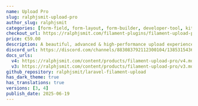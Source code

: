```yaml
---
name: Upload Pro
slug: ralphjsmit-upload-pro
author_slug: ralphjsmit
categories: [form-field, form-layout, form-builder, developer-tool, kit, panel-builder]
checkout_url: https://ralphjsmit.com/filament-plugins/filament-upload-pro/configure?referer=filament
price: €59.00
description: A beautiful, advanced & high-performance upload experience for Filament.
discord_url: https://discord.com/channels/883083792112300104/1385315436270325902
docs_urls:
  v4: https://ralphjsmit.com/content/products/filament-upload-pro/v4.md
  v3: https://ralphjsmit.com/content/products/filament-upload-pro/v3.md
github_repository: ralphjsmit/laravel-filament-upload
has_dark_theme: true
has_translations: true
versions: [3, 4]
publish_date: 2025-06-19
---
```

